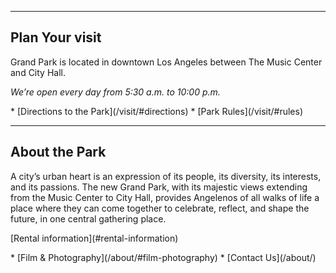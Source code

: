 
* * *

## Plan Your visit

Grand Park is located in downtown Los Angeles between The Music Center and City Hall. 

_We’re open every day from 5:30 a.m. to 10:00 p.m._

<nav markdown="1">
*   [Directions to the Park](/visit/#directions)
*   [Park Rules](/visit/#rules)
</nav>

* * *

## About the Park

A city’s urban heart is an expression of its people, its diversity, its interests, and its passions. The new Grand Park, with its majestic views extending from the Music Center to City Hall,  provides Angelenos of all walks of life a place where they can come together to celebrate, reflect, and shape the future, in one central gathering place.

<p class="action" markdown="1">
[Rental information](#rental-information)
</p>

<nav markdown="1">
*   [Film & Photography](/about/#film-photography)
*   [Contact Us](/about/)
</nav>
